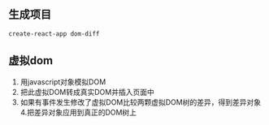 ## 生成项目
```
create-react-app dom-diff
```
## 虚拟dom
1. 用javascript对象模拟DOM
2. 把此虚拟DOM转成真实DOM并插入页面中
3. 如果有事件发生修改了虚拟DOM比较两颗虚拟DOM树的差异，得到差异对象
4.把差异对象应用到真正的DOM树上
